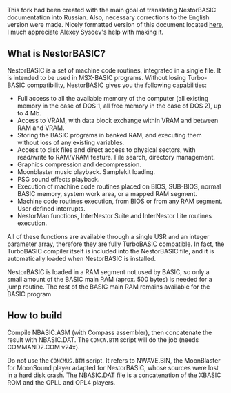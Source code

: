 This fork had been created with the main goal of translating NestorBASIC documentation into Russian. Also, necessary
corrections to the English version were made.
Nicely formatted version of this document located [here](https://sysadminmosaic.ru/msx/nestor_basic/nestor_basic),
I much appreciate Alexey Sysoev's help with making it.

## What is NestorBASIC? ##

NestorBASIC is a set of machine code routines, integrated in a single file. It is intended to be used in MSX-BASIC programs. Without losing Turbo-BASIC compatibility, NestorBASIC gives you the following capabilities:

- Full access to all the available memory of the computer (all existing memory in the case of DOS 1, all free memory in the case of DOS 2), up to 4 Mb.
- Access to VRAM, with data block exchange within VRAM and between RAM and VRAM.
- Storing the BASIC programs in banked RAM, and executing them without loss of any existing variables.
- Access to disk files and direct access to physical sectors, with read/write to RAM/VRAM feature. File search, directory management. 
- Graphics compression and decompression.
- Moonblaster music playback. Samplekit loading.
- PSG sound effects playback.
- Execution of machine code routines placed on BIOS, SUB-BIOS, normal BASIC memory, system work area, or a mapped RAM segment.
- Machine code routines execution, from BIOS or from any RAM segment. User defined interrupts.
- NestorMan functions, InterNestor Suite and InterNestor Lite routines execution.

All of these functions are available through a single USR and an integer parameter array, therefore they are fully TurboBASIC compatible. In fact, the TurboBASIC compiler itself is included into the NestorBASIC file, and it is automatically loaded when NestorBASIC is installed.

NestorBASIC is loaded in a RAM segment not used by BASIC, so only a small amount of the BASIC main RAM (aprox. 500 bytes) is needed for a jump routine. The rest of the BASIC main RAM remains available for the BASIC program

## How to build ##

Compile NBASIC.ASM (with Compass assembler), then concatenate the result with NBASIC.DAT. The `CONCA.BTM` script will do the job (needs COMMAND2.COM v24x).

Do not use the `CONCMUS.BTM` script. It refers to NWAVE.BIN, the MoonBlaster for MoonSound player adapted for NestorBASIC, whose sources were lost in a hard disk crash. The NBASIC.DAT file is a concatenation of the XBASIC ROM and the OPLL and OPL4 players.
